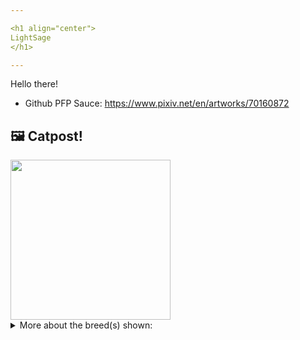 ```yaml
---

<h1 align="center">
LightSage
</h1>

---
```


Hello there!


- Github PFP Sauce: https://www.pixiv.net/en/artworks/70160872


## 🖼️ Catpost!

<sub>
    <img src="https://cdn2.thecatapi.com/images/unX21IBVB.jpg" height="256">
</sub>


<details>
<summary>More about the breed(s) shown:</summary>

Breed: Cornish Rex

Description: This is a confident cat who loves people and will follow them around, waiting for any opportunity to sit in a lap or give a kiss. He enjoys being handled, making it easy to take him to the veterinarian or train him for therapy work. The Cornish Rex stay in kitten mode most of their lives and well into their senior years. 

Links:
<ul>
  <li>CFA http://cfa.org/Breeds/BreedsCJ/CornishRex.aspx</li>
  <li>Wikipedia https://en.wikipedia.org/wiki/Cornish_Rex</li>
</ul> 

</details>
